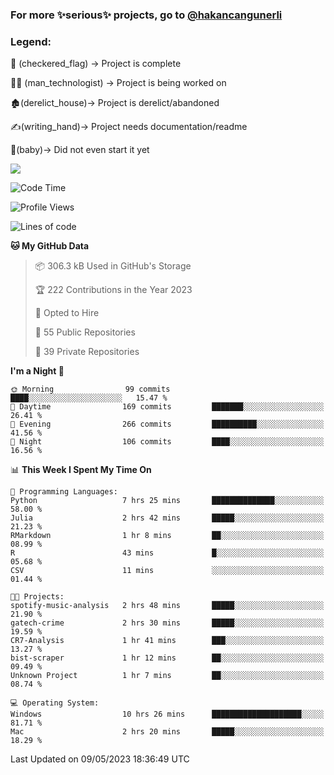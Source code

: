 ### For more ✨serious✨ projects, go to [@hakancangunerli](https://github.com/hakancangunerli)


### Legend:


🏁 (checkered_flag) -> Project is complete

👨‍💻 (man_technologist)   -> Project is being worked on

🏚️(derelict_house)-> Project is derelict/abandoned

✍️(writing_hand)-> Project needs documentation/readme

👶(baby)-> Did not even start it yet

![](https://github-readme-stats.vercel.app/api/top-langs/?username=hakancangunerli&layout=compact&hide=tex,html,shell,CSS,Ruby,Makefile,EmberScript,MATLAB,C&langs_count=6&exclude_repo=2015-csharp,gt_code,gsu_code,uga_code,uga_robotics)

<!--START_SECTION:waka-->
![Code Time](http://img.shields.io/badge/Code%20Time-437%20hrs%2048%20mins-blue)

![Profile Views](http://img.shields.io/badge/Profile%20Views-175-blue)

![Lines of code](https://img.shields.io/badge/From%20Hello%20World%20I%27ve%20Written-3.1%20million%20lines%20of%20code-blue)

**🐱 My GitHub Data** 

> 📦 306.3 kB Used in GitHub's Storage 
 > 
> 🏆 222 Contributions in the Year 2023
 > 
> 💼 Opted to Hire
 > 
> 📜 55 Public Repositories 
 > 
> 🔑 39 Private Repositories 
 > 
**I'm a Night 🦉** 

```text
🌞 Morning                99 commits          ████░░░░░░░░░░░░░░░░░░░░░   15.47 % 
🌆 Daytime                169 commits         ███████░░░░░░░░░░░░░░░░░░   26.41 % 
🌃 Evening                266 commits         ██████████░░░░░░░░░░░░░░░   41.56 % 
🌙 Night                  106 commits         ████░░░░░░░░░░░░░░░░░░░░░   16.56 % 
```


📊 **This Week I Spent My Time On** 

```text
💬 Programming Languages: 
Python                   7 hrs 25 mins       ██████████████░░░░░░░░░░░   58.00 % 
Julia                    2 hrs 42 mins       █████░░░░░░░░░░░░░░░░░░░░   21.23 % 
RMarkdown                1 hr 8 mins         ██░░░░░░░░░░░░░░░░░░░░░░░   08.99 % 
R                        43 mins             █░░░░░░░░░░░░░░░░░░░░░░░░   05.68 % 
CSV                      11 mins             ░░░░░░░░░░░░░░░░░░░░░░░░░   01.44 % 

🐱‍💻 Projects: 
spotify-music-analysis   2 hrs 48 mins       █████░░░░░░░░░░░░░░░░░░░░   21.90 % 
gatech-crime             2 hrs 30 mins       █████░░░░░░░░░░░░░░░░░░░░   19.59 % 
CR7-Analysis             1 hr 41 mins        ███░░░░░░░░░░░░░░░░░░░░░░   13.27 % 
bist-scraper             1 hr 12 mins        ██░░░░░░░░░░░░░░░░░░░░░░░   09.49 % 
Unknown Project          1 hr 7 mins         ██░░░░░░░░░░░░░░░░░░░░░░░   08.74 % 

💻 Operating System: 
Windows                  10 hrs 26 mins      ████████████████████░░░░░   81.71 % 
Mac                      2 hrs 20 mins       █████░░░░░░░░░░░░░░░░░░░░   18.29 % 
```


 Last Updated on 09/05/2023 18:36:49 UTC
<!--END_SECTION:waka-->


